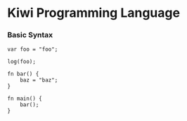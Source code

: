 # Kiwi Programming Language

### Basic Syntax

```
var foo = "foo";

log(foo);

fn bar() {
    baz = "baz";
}

fn main() {
    bar();
}
```


